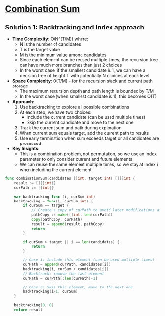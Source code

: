 # [Combination Sum](https://leetcode.com/problems/combination-sum/)

## Solution 1: Backtracking and Index approach
- **Time Complexity**: O(N^(T/M)) where:
  - N is the number of candidates
  - T is the target value
  - M is the minimum value among candidates
  - Since each element can be reused multiple times, the recursion tree can have much more branches than just 2 choices
  - In the worst case, if the smallest candidate is 1, we can have a decision tree of height T with potentially N choices at each level
- **Space Complexity**: O(T/M) - for the recursion stack and current path storage
  - The maximum recursion depth and path length is bounded by T/M
  - In the worst case (when smallest candidate is 1), this becomes O(T)
- **Approach**:
  1. Use backtracking to explore all possible combinations
  2. At each step, we have two choices:
     - Include the current candidate (can be used multiple times)
     - Skip the current candidate and move to the next one
  3. Track the current sum and path during exploration
  4. When current sum equals target, add the current path to results
  5. Use early termination when sum exceeds target or all candidates are processed
- **Key Insights**:
  - This is a combination problem, not permutation, so we use an index parameter to only consider current and future elements
  - We can reuse the same element multiple times, so we stay at index i when including the current element
```go
func combinationSum(candidates []int, target int) [][]int {
    result := [][]int{}
    curPath := []int{}

    var backtracking func (i, curSum int)
    backtracking = func(i, curSum int) {
        if curSum == target {
            // Create a copy of curPath to avoid later modifications affecting our result
            pathCopy := make([]int, len(curPath))
            copy(pathCopy, curPath)
            result = append(result, pathCopy)
            return
        }

        if curSum > target || i == len(candidates) {
            return 
        }

        // Case 1: Include this element (can be used multiple times)
        curPath = append(curPath, candidates[i])
        backtracking(i, curSum + candidates[i])
        // Backtrack: remove the last element
        curPath = curPath[:len(curPath)-1]

        // Case 2: Skip this element, move to the next one
        backtracking(i+1, curSum)
    }

    backtracking(0, 0)
    return result

```